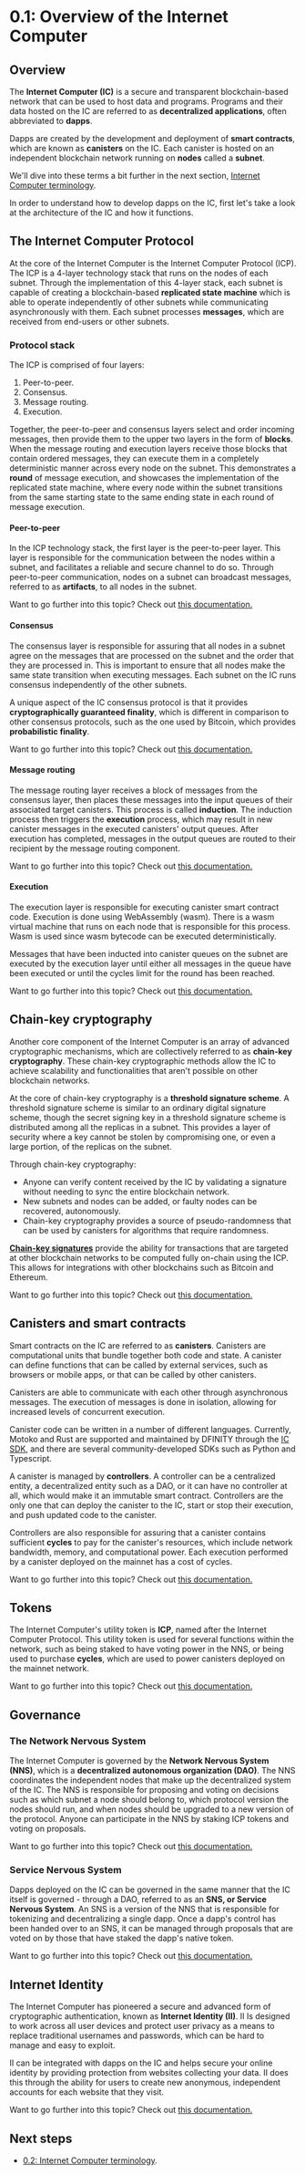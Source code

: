 # 0.1: Overview of the Internet Computer

## Overview

The **Internet Computer (IC)** is a secure and transparent blockchain-based network that can be used to host data and programs. Programs and their data hosted on the IC are referred to as **decentralized applications**, often abbreviated to **dapps**. 

Dapps are created by the development and deployment of **smart contracts**, which are known as **canisters** on the IC. Each canister is hosted on an independent blockchain network running on **nodes** called a **subnet**.

We'll dive into these terms a bit further in the next section, [Internet Computer terminology](02-ic-terms.md). 

In order to understand how to develop dapps on the IC, first let's take a look at the architecture of the IC and how it functions. 

## The Internet Computer Protocol 

At the core of the Internet Computer is the Internet Computer Protocol (ICP). The ICP is a 4-layer technology stack that runs on the nodes of each subnet. Through the implementation of this 4-layer stack, each subnet is capable of creating a blockchain-based **replicated state machine** which is able to operate independently of other subnets while communicating asynchronously with them. Each subnet processes **messages**, which are received from end-users or other subnets. 

### Protocol stack

The ICP is comprised of four layers:

1. Peer-to-peer.
2. Consensus.
3. Message routing.
4. Execution. 

Together, the peer-to-peer and consensus layers select and order incoming messages, then provide them to the upper two layers in the form of **blocks**. When the message routing and execution layers receive those blocks that contain ordered messages, they can execute them in a completely deterministic manner across every node on the subnet. This demonstrates a **round** of message execution, and showcases the implementation of the replicated state machine, where every node within the subnet transitions from the same starting state to the same ending state in each round of message execution. 

#### Peer-to-peer

In the ICP technology stack, the first layer is the peer-to-peer layer. This layer is responsible for the communication between the nodes within a subnet, and facilitates a reliable and secure channel to do so. Through peer-to-peer communication, nodes on a subnet can broadcast messages, referred to as **artifacts**, to all nodes in the subnet. 

Want to go further into this topic? Check out [this documentation.](/how-it-works/1_protocol/01_peer-to-peer-p2p.md)

#### Consensus

The consensus layer is responsible for assuring that all nodes in a subnet agree on the messages that are processed on the subnet and the order that they are processed in. This is important to ensure that all nodes make the same state transition when executing messages. Each subnet on the IC runs consensus independently of the other subnets. 

A unique aspect of the IC consensus protocol is that it provides **cryptographically guaranteed finality**, which is different in comparison to other consensus protocols, such as the one used by Bitcoin, which provides **probabilistic finality**. 

Want to go further into this topic? Check out [this documentation.](/how-it-works/1_protocol/02_consensus.subpage.md)

#### Message routing

The message routing layer receives a block of messages from the consensus layer, then places these messages into the input queues of their associated target canisters. This process is called **induction**. The induction process then triggers the **execution** process, which may result in new canister messages in the executed canisters' output queues. After execution has completed, messages in the output queues are routed to their recipient by the message routing component.

Want to go further into this topic? Check out [this documentation.](/how-it-works/1_protocol/03_message-routing.subpage.md)

#### Execution

The execution layer is responsible for executing canister smart contract code. Execution is done using WebAssembly (wasm). There is a wasm virtual machine that runs on each node that is responsible for this process. Wasm is used since wasm bytecode can be executed deterministically. 

Messages that have been inducted into canister queues on the subnet are executed by the execution layer until either all messages in the queue have been executed or until the cycles limit for the round has been reached. 

Want to go further into this topic? Check out [this documentation.](/how-it-works/1_protocol/04_execution.subpage.md)

## Chain-key cryptography

Another core component of the Internet Computer is an array of advanced cryptographic mechanisms, which are collectively referred to as **chain-key cryptography**. These chain-key cryptographic methods allow the IC to achieve scalability and functionalities that aren't possible on other blockchain networks. 

At the core of chain-key cryptography is a **threshold signature scheme**. A threshold signature scheme is similar to an ordinary digital signature scheme, though the secret signing key in a threshold signature scheme is distributed among all the replicas in a subnet. This provides a layer of security where a key cannot be stolen by compromising one, or even a large portion, of the replicas on the subnet.

Through chain-key cryptography:
- Anyone can verify content received by the IC by validating a signature without needing to sync the entire blockchain network. 
- New subnets and nodes can be added, or faulty nodes can be recovered, autonomously. 
- Chain-key cryptography provides a source of pseudo-randomness that can be used by canisters for algorithms that require randomness. 

[**Chain-key signatures**](/how-it-works/2_chainkeytech/01_chain-key-technology.subpage.md) provide the ability for transactions that are targeted at other blockchain networks to be computed fully on-chain using the ICP. This allows for integrations with other blockchains such as Bitcoin and Ethereum. 

Want to go further into this topic? Check out [this documentation.](/how-it-works/2_chainkeytech/01_chain-key-technology.subpage.md)

## Canisters and smart contracts

Smart contracts on the IC are referred to as **canisters**. Canisters are computational units that bundle together both code and state. A canister can define functions that can be called by external services, such as browsers or mobile apps, or that can be called by other canisters. 

Canisters are able to communicate with each other through asynchronous messages. The execution of messages is done in isolation, allowing for increased levels of concurrent execution.

Canister code can be written in a number of different languages. Currently, Motoko and Rust are supported and maintained by DFINITY through the [IC SDK](/docs/developer-docs/setup/install/index.mdx), and there are several community-developed SDKs such as Python and Typescript. 

A canister is managed by **controllers**. A controller can be a centralized entity, a decentralized entity such as a DAO, or it can have no controller at all, which would make it an immutable smart contract. Controllers are the only one that can deploy the canister to the IC, start or stop their execution, and push updated code to the canister. 

Controllers are also responsible for assuring that a canister contains sufficient **cycles** to pay for the canister's resources, which include network bandwidth, memory, and computational power. Each execution performed by a canister deployed on the mainnet has a cost of cycles. 

Want to go further into this topic? Check out [this documentation.](/how-it-works/5_smart_contracts/01_canister-lifecycle.subpage.md)

## Tokens

The Internet Computer's utility token is **ICP**, named after the Internet Computer Protocol. This utility token is used for several functions within the network, such as being staked to have voting power in the NNS, or being used to purchase **cycles**, which are used to power canisters deployed on the mainnet network. 

Want to go further into this topic? Check out [this documentation.](/how-it-works/3_governance/00_tokenomics.subpage.md)

## Governance 

### The Network Nervous System

The Internet Computer is governed by the **Network Nervous System (NNS)**, which is a **decentralized autonomous organization (DAO)**. The NNS coordinates the independent nodes that make up the decentralized system of the IC. The NNS is responsible for proposing and voting on decisions such as which subnet a node should belong to, which protocol version the nodes should run, and when nodes should be upgraded to a new version of the protocol. Anyone can participate in the NNS by staking ICP tokens and voting on proposals. 

Want to go further into this topic? Check out [this documentation.](https://internetcomputer.org/nns/)

### Service Nervous System

Dapps deployed on the IC can be governed in the same manner that the IC itself is governed - through a DAO, referred to as an **SNS, or Service Nervous System**. An SNS is a version of the NNS that is responsible for tokenizing and decentralizing a single dapp. Once a dapp's control has been handed over to an SNS, it can be managed through proposals that are voted on by those that have staked the dapp's native token. 

Want to go further into this topic? Check out [this documentation.](https://internetcomputer.org/sns/)

## Internet Identity

The Internet Computer has pioneered a secure and advanced form of cryptographic authentication, known as **Internet Identity (II)**. II Is designed to work across all user devices and protect user privacy as a means to replace traditional usernames and passwords, which can be hard to manage and easy to exploit. 

II can be integrated with dapps on the IC and helps secure your online identity by providing protection from websites collecting your data. II does this through the ability for users to create new anonymous, independent accounts for each website that they visit. 

Want to go further into this topic? Check out [this documentation.](/how-it-works/6_webaccess/04_web-authentication-identity.subpage.md)

## Next steps

- [0.2: Internet Computer terminology](02-ic-terms.md).
